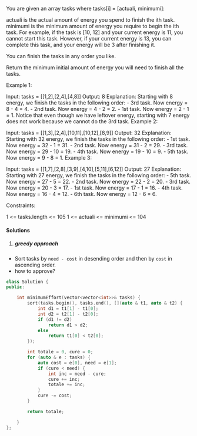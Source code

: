 You are given an array tasks where tasks[i] = [actuali, minimumi]:

actuali is the actual amount of energy you spend to finish the ith task.
minimumi is the minimum amount of energy you require to begin the ith task.
For example, if the task is [10, 12] and your current energy is 11, you cannot start this task. However, if your current energy is 13, you can complete this task, and your energy will be 3 after finishing it.

You can finish the tasks in any order you like.

Return the minimum initial amount of energy you will need to finish all the tasks.

 

Example 1:

Input: tasks = [[1,2],[2,4],[4,8]]
Output: 8
Explanation:
Starting with 8 energy, we finish the tasks in the following order:
    - 3rd task. Now energy = 8 - 4 = 4.
    - 2nd task. Now energy = 4 - 2 = 2.
    - 1st task. Now energy = 2 - 1 = 1.
Notice that even though we have leftover energy, starting with 7 energy does not work because we cannot do the 3rd task.
Example 2:

Input: tasks = [[1,3],[2,4],[10,11],[10,12],[8,9]]
Output: 32
Explanation:
Starting with 32 energy, we finish the tasks in the following order:
    - 1st task. Now energy = 32 - 1 = 31.
    - 2nd task. Now energy = 31 - 2 = 29.
    - 3rd task. Now energy = 29 - 10 = 19.
    - 4th task. Now energy = 19 - 10 = 9.
    - 5th task. Now energy = 9 - 8 = 1.
Example 3:

Input: tasks = [[1,7],[2,8],[3,9],[4,10],[5,11],[6,12]]
Output: 27
Explanation:
Starting with 27 energy, we finish the tasks in the following order:
    - 5th task. Now energy = 27 - 5 = 22.
    - 2nd task. Now energy = 22 - 2 = 20.
    - 3rd task. Now energy = 20 - 3 = 17.
    - 1st task. Now energy = 17 - 1 = 16.
    - 4th task. Now energy = 16 - 4 = 12.
    - 6th task. Now energy = 12 - 6 = 6.
 

Constraints:

1 <= tasks.length <= 105
1 <= actual​i <= minimumi <= 104


#### Solutions

1. ##### greedy approach

- Sort tasks by `need - cost` in desending order and then by `cost` in ascending order.
- how to approve?

```c++
class Solution {
public:

    int minimumEffort(vector<vector<int>>& tasks) {
        sort(tasks.begin(), tasks.end(), [](auto & t1, auto & t2) {
            int d1 = t1[1] - t1[0];
            int d2 = t2[1] - t2[0];
            if (d1 != d2)
                return d1 > d2;
            else
                return t1[0] < t2[0];     
        });

        int totale = 0, cure = 0;
        for (auto & e : tasks) {
            auto cost = e[0], need = e[1];
            if (cure < need) {
                int inc = need - cure;
                cure += inc;
                totale += inc;
            }
            cure -= cost;
        }

        return totale;

    }
};
```